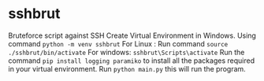 # sshbrut
Bruteforce script against SSH
Create Virtual Environment in Windows. Using command `python -m venv sshbrut`
For Linux : Run command `source ./sshbrut/bin/activate`
For windows: `sshbrut\Scripts\activate`
Run the command `pip install logging paramiko` to install all the packages required in your virtual environment.
Run `python main.py` this will run the program.
